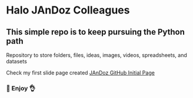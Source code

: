 # Halo JAnDoz Colleagues
## This simple repo is to keep pursuing the Python path

Repository to store folders, files, ideas, images, videos, spreadsheets, and datasets

Check my first slide page created [JAnDoz GitHub Initial Page](https://jando-it.github.io/github-slideshow/)

### :eyes: Enjoy :ok_hand:
